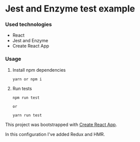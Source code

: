 # Jest and Enzyme test example

### Used technologies
* React
* Jest and Enzyme
* Create React App


### Usage
1. Install npm dependencies
    ```
    yarn or npm i
    ```
2. Run tests
    ```
    npm run test 
    
    or
    
    yarn run test
    ```


This project was bootstrapped with [Create React App](https://github.com/facebookincubator/create-react-app).

In this configuration I've added Redux and HMR.